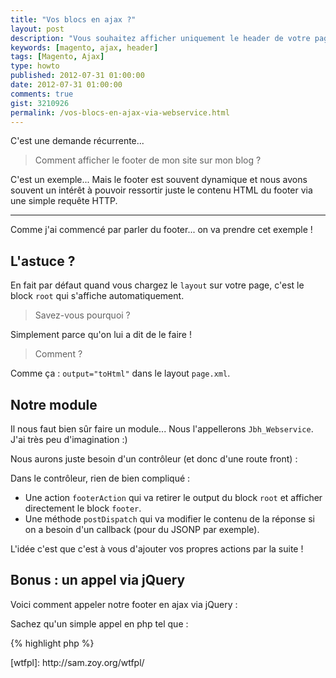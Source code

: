 ```yaml
---
title: "Vos blocs en ajax ?"
layout: post
description: "Vous souhaitez afficher uniquement le header de votre page via une requête ajax ? Easy :)"
keywords: [magento, ajax, header]
tags: [Magento, Ajax]
type: howto
published: 2012-07-31 01:00:00
date: 2012-07-31 01:00:00
comments: true
gist: 3210926
permalink: /vos-blocs-en-ajax-via-webservice.html
---
```


C'est une demande récurrente...

> Comment afficher le footer de mon site sur mon blog ?

C'est un exemple... Mais le footer est souvent dynamique et nous avons souvent un intérêt à pouvoir ressortir juste le contenu HTML du footer via une simple requête HTTP.

<!-- more start -->

<hr />

Comme j'ai commencé par parler du footer... on va prendre cet exemple !

## L'astuce ?

En fait par défaut quand vous chargez le `layout` sur votre page, c'est le block `root` qui s'affiche automatiquement.

> Savez-vous pourquoi ?

Simplement parce qu'on lui a dit de le faire !

> Comment ?

Comme ça : `output="toHtml"` dans le layout `page.xml`.

## Notre module

Il nous faut bien sûr faire un module... Nous l'appellerons `Jbh_Webservice`. J'ai très peu d'imagination :)

Nous aurons juste besoin d'un contrôleur (et donc d'une route front) :

<script src="https://gist.github.com/3210926.js?file=config.xml"></script>

Dans le contrôleur, rien de bien compliqué :

*   Une action `footerAction` qui va retirer le output du block `root` et afficher directement le block `footer`.
*   Une méthode `postDispatch` qui va modifier le contenu de la réponse si on a besoin d'un callback (pour du JSONP par exemple).

<script src="https://gist.github.com/3210926.js?file=PageController.php"></script>

L'idée c'est que c'est à vous d'ajouter vos propres actions par la suite !

## Bonus : un appel via jQuery

Voici comment appeler notre footer en ajax via jQuery :

<script src="https://gist.github.com/3210926.js?file=demo.js"></script>

Sachez qu'un simple appel en php tel que :

{% highlight php %}
<?php
$footer = file_get_content('http://example.org/webservice/page/footer');
{% endhighlight %}

Suffit largement pour récupérer le footer ! Faire du javascript n'a d'intérêt que si on souhaite récupérer la session utilisateur (pour lui afficher son panier par exemple !).

## Conclusion

Il devient assez simple de faire des appels de blocks via une instance Magento pour un blog ou tout autre plateforme indirectement liée à votre e-commerce.

Faites-vous plaisir !

Ces scripts sont sous la [WTFPL][wtfpl].

<!-- more end -->

[wtfpl]: http://sam.zoy.org/wtfpl/
